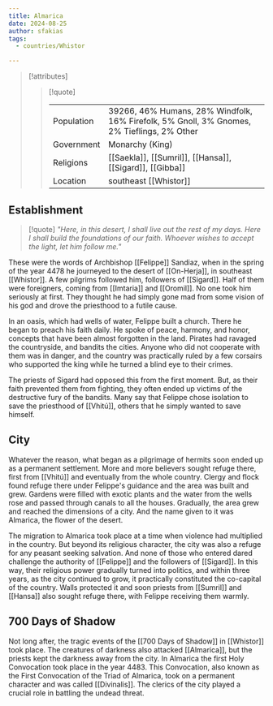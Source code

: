 ```yaml
---
title: Almarica
date: 2024-08-25
author: sfakias
tags:
  - countries/Whistor

---
```

> [!attributes]
> 
> > [!quote]
> >
> > | | |
> > | --- | --- |
> > | Population | 39266, 46% Humans, 28% Windfolk, 16% Firefolk, 5% Gnoll, 3% Gnomes, 2% Tieflings, 2% Other |
> > | Government | Monarchy (King) |
> > | Religions | [[Saekla]], [[Sumril]], [[Hansa]], [[Sigard]], [[Gibba]] |
> > | Location | southeast [[Whistor]] |

## Establishment

> [!quote] 
> _"Here, in this desert, I shall live out the rest of my days. Here I shall build the foundations of our faith. Whoever wishes to accept the light, let him follow me."_

These were the words of Archbishop [[Felippe]] Sandiaz, when in the spring of the year 4478 he journeyed to the desert of [[On-Herja]], in southeast [[Whistor]]. A few pilgrims followed him, followers of [[Sigard]]. Half of them were foreigners, coming from [[Imtaria]] and [[Oromil]]. No one took him seriously at first. They thought he had simply gone mad from some vision of his god and drove the priesthood to a futile cause.

In an oasis, which had wells of water, Felippe built a church. There he began to preach his faith daily. He spoke of peace, harmony, and honor, concepts that have been almost forgotten in the land. Pirates had ravaged the countryside, and bandits the cities. Anyone who did not cooperate with them was in danger, and the country was practically ruled by a few corsairs who supported the king while he turned a blind eye to their crimes.

The priests of Sigard had opposed this from the first moment. But, as their faith prevented them from fighting, they often ended up victims of the destructive fury of the bandits. Many say that Felippe chose isolation to save the priesthood of [[Vhitú]], others that he simply wanted to save himself.

## City

Whatever the reason, what began as a pilgrimage of hermits soon ended up as a permanent settlement. More and more believers sought refuge there, first from [[Vhitú]] and eventually from the whole country. Clergy and flock found refuge there under Felippe's guidance and the area was built and grew. Gardens were filled with exotic plants and the water from the wells rose and passed through canals to all the houses. Gradually, the area grew and reached the dimensions of a city. And the name given to it was Almarica, the flower of the desert.

The migration to Almarica took place at a time when violence had multiplied in the country. But beyond its religious character, the city was also a refuge for any peasant seeking salvation. And none of those who entered dared challenge the authority of [[Felippe]] and the followers of [[Sigard]]. In this way, their religious power gradually turned into politics, and within three years, as the city continued to grow, it practically constituted the co-capital of the country. Walls protected it and soon priests from [[Sumril]] and [[Hansa]] also sought refuge there, with Felippe receiving them warmly.

## 700 Days of Shadow

Not long after, the tragic events of the [[700 Days of Shadow]] in [[Whistor]] took place. The creatures of darkness also attacked [[Almarica]], but the priests kept the darkness away from the city. In Almarica the first Holy Convocation took place in the year 4483. This Convocation, also known as the First Convocation of the Triad of Almarica, took on a permanent character and was called [[Divinalis]]. The clerics of the city played a crucial role in battling the undead threat.